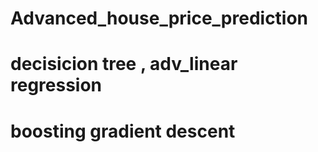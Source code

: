 # Advanced_house_price_prediction
# decisicion tree , adv_linear regression 
# boosting gradient descent 
